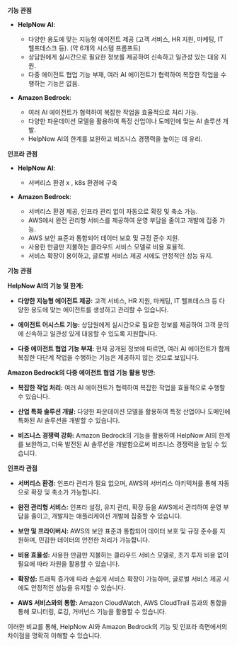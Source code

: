**기능 관점**

- **HelpNow AI**:
  - 다양한 용도에 맞는 지능형 에이전트 제공 (고객 서비스, HR 지원, 마케팅, IT 헬프데스크 등).
    (약 6개의 시스템 프롬프트)
  - 상담원에게 실시간으로 필요한 정보를 제공하여 신속하고 일관성 있는 대응 지원.
  - 다중 에이전트 협업 기능 부재, 여러 AI 에이전트가 협력하여 복잡한 작업을 수행하는 기능은 없음.

- **Amazon Bedrock**:
  - 여러 AI 에이전트가 협력하여 복잡한 작업을 효율적으로 처리 가능.
  - 다양한 파운데이션 모델을 활용하여 특정 산업이나 도메인에 맞는 AI 솔루션 개발.
  - HelpNow AI의 한계를 보완하고 비즈니스 경쟁력을 높이는 데 유리.

**인프라 관점**

- **HelpNow AI**:
  - 서버리스 환경 x , k8s 환경에 구축

- **Amazon Bedrock**:
  - 서버리스 환경 제공, 인프라 관리 없이 자동으로 확장 및 축소 가능.
  - AWS에서 완전 관리형 서비스를 제공하여 운영 부담을 줄이고 개발에 집중 가능.
  - AWS 보안 표준과 통합되어 데이터 보호 및 규정 준수 지원.
  - 사용한 만큼만 지불하는 클라우드 서비스 모델로 비용 효율적.
  - 서비스 확장이 용이하고, 글로벌 서비스 제공 시에도 안정적인 성능 유지.













































**기능 관점**

**HelpNow AI의 기능 및 한계:**

- **다양한 지능형 에이전트 제공:** 고객 서비스, HR 지원, 마케팅, IT 헬프데스크 등 다양한 용도에 맞는 에이전트를 생성하고 관리할 수 있습니다. 

- **에이전트 어시스트 기능:** 상담원에게 실시간으로 필요한 정보를 제공하여 고객 문의에 신속하고 일관성 있게 대응할 수 있도록 지원합니다. 

- **다중 에이전트 협업 기능 부재:** 현재 공개된 정보에 따르면, 여러 AI 에이전트가 함께 복잡한 다단계 작업을 수행하는 기능은 제공하지 않는 것으로 보입니다.

**Amazon Bedrock의 다중 에이전트 협업 기능 활용 방안:**

- **복잡한 작업 처리:** 여러 AI 에이전트가 협력하여 복잡한 작업을 효율적으로 수행할 수 있습니다. 

- **산업 특화 솔루션 개발:** 다양한 파운데이션 모델을 활용하여 특정 산업이나 도메인에 특화된 AI 솔루션을 개발할 수 있습니다. 

- **비즈니스 경쟁력 강화:** Amazon Bedrock의 기능을 활용하여 HelpNow AI의 한계를 보완하고, 더욱 발전된 AI 솔루션을 개발함으로써 비즈니스 경쟁력을 높일 수 있습니다.


**인프라 관점**

- **서버리스 환경:** 인프라 관리가 필요 없으며, AWS의 서버리스 아키텍처를 통해 자동으로 확장 및 축소가 가능합니다. 

- **완전 관리형 서비스:** 인프라 설정, 유지 관리, 확장 등을 AWS에서 관리하여 운영 부담을 줄이고, 개발자는 애플리케이션 개발에 집중할 수 있습니다. 

- **보안 및 프라이버시:** AWS의 보안 표준과 통합되어 데이터 보호 및 규정 준수를 지원하며, 민감한 데이터의 안전한 처리가 가능합니다. 

- **비용 효율성:** 사용한 만큼만 지불하는 클라우드 서비스 모델로, 초기 투자 비용 없이 필요에 따라 자원을 활용할 수 있습니다. 

- **확장성:** 트래픽 증가에 따라 손쉽게 서비스 확장이 가능하며, 글로벌 서비스 제공 시에도 안정적인 성능을 유지할 수 있습니다. 

- **AWS 서비스와의 통합:** Amazon CloudWatch, AWS CloudTrail 등과의 통합을 통해 모니터링, 로깅, 거버넌스 기능을 활용할 수 있습니다. 

이러한 비교를 통해, HelpNow AI와 Amazon Bedrock의 기능 및 인프라 측면에서의 차이점을 명확히 이해할 수 있습니다. 


